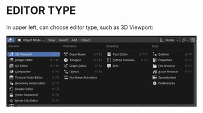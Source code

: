 # EDITOR TYPE

In upper left, can choose editor type, such as 3D Viewport:

![Editor Type](/assets/interface/editor-type.png)
